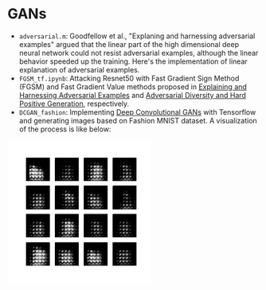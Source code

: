 # GANs
- `adversarial.m`: Goodfellow et al., "Explaning and harnessing adversarial examples" argued that the linear part of the high dimensional deep neural network could not resist adversarial examples, although the linear behavior speeded up the training. Here's the implementation of linear explanation of adversarial examples.
- `FGSM_tf.ipynb`: Attacking Resnet50 with Fast Gradient Sign Method (FGSM) and Fast Gradient Value methods proposed in [Explaining and Harnessing Adversarial Examples](https://arxiv.org/pdf/1412.6572.pdf) and [Adversarial Diversity and Hard Positive Generation](https://arxiv.org/pdf/1605.01775.pdf), respectively.
- `DCGAN_fashion`: Implementing [Deep Convolutional GANs](https://arxiv.org/pdf/1511.06434.pdf) with Tensorflow and generating images based on Fashion MNIST dataset. A visualization of the process is like below:

![DCGAN on Fashion MNIST](dcgan.gif)
